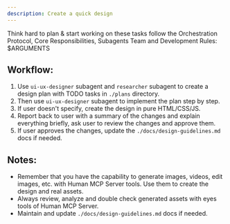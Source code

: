 ```yaml
---
description: Create a quick design
---
```


Think hard to plan & start working on these tasks follow the Orchestration Protocol, Core Responsibilities, Subagents Team and Development Rules: 
<tasks>$ARGUMENTS</tasks>

## Workflow:
1. Use `ui-ux-designer` subagent and `researcher` subagent to create a design plan with TODO tasks in `./plans` directory.
2. Then use `ui-ux-designer` subagent to implement the plan step by step.
3. If user doesn't specify, create the design in pure HTML/CSS/JS.
4. Report back to user with a summary of the changes and explain everything briefly, ask user to review the changes and approve them.
5. If user approves the changes, update the `./docs/design-guidelines.md` docs if needed.

## Notes:
- Remember that you have the capability to generate images, videos, edit images, etc. with Human MCP Server tools. Use them to create the design and real assets.
- Always review, analyze and double check generated assets with eyes tools of Human MCP Server.
- Maintain and update `./docs/design-guidelines.md` docs if needed.